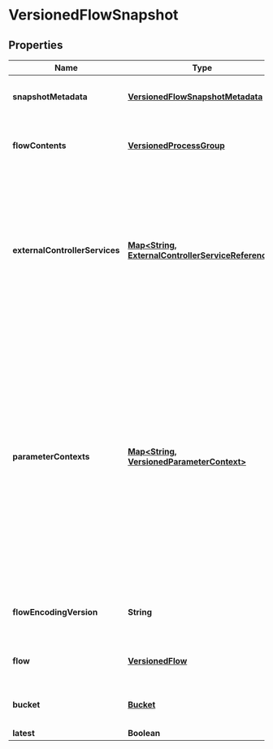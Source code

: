 
# VersionedFlowSnapshot

## Properties
Name | Type | Description | Notes
------------ | ------------- | ------------- | -------------
**snapshotMetadata** | [**VersionedFlowSnapshotMetadata**](VersionedFlowSnapshotMetadata.md) | The metadata for this snapshot | 
**flowContents** | [**VersionedProcessGroup**](VersionedProcessGroup.md) | The contents of the versioned flow | 
**externalControllerServices** | [**Map&lt;String, ExternalControllerServiceReference&gt;**](ExternalControllerServiceReference.md) | The information about controller services that exist outside this versioned flow, but are referenced by components within the versioned flow. |  [optional]
**parameterContexts** | [**Map&lt;String, VersionedParameterContext&gt;**](VersionedParameterContext.md) | The parameter contexts referenced by process groups in the flow contents. The mapping is from the name of the context to the context instance, and it is expected that any context in this map is referenced by at least one process group in this flow. |  [optional]
**flowEncodingVersion** | **String** | The optional encoding version of the flow contents. |  [optional]
**flow** | [**VersionedFlow**](VersionedFlow.md) | The flow this snapshot is for |  [optional]
**bucket** | [**Bucket**](Bucket.md) | The bucket where the flow is located |  [optional]
**latest** | **Boolean** |  |  [optional]



